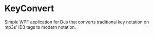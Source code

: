 KeyConvert
==========

Simple WPF application for DJs that converts traditional key notation on mp3s' ID3 tags to modern notation.
